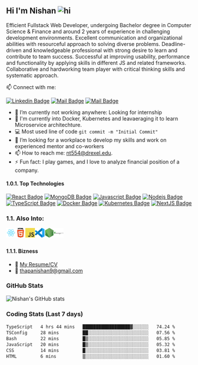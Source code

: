 ## Hi I'm Nishan <img src="https://user-images.githubusercontent.com/1303154/88677602-1635ba80-d120-11ea-84d8-d263ba5fc3c0.gif" width="28px" alt="hi">

Efficient Fullstack Web Developer, undergoing Bachelor degree in Computer Science & Finance and around 2 years of experience in challenging development environments. Excellent communication and organizational abilities with resourceful approach to solving diverse problems. Deadline-driven and knowledgeable professional with strong desire to learn and contribute to team success. Successful at improving usability, performance and functionality by applying skills in different JS and related frameworks. Collaborative and hardworking team player with critical thinking skills and systematic approach.

:mailbox: Connect with me:

[![Linkedin Badge](https://img.shields.io/badge/-Nishan-0e76a8?style=flat&labelColor=0e76a8&logo=linkedin&logoColor=white)](https://www.linkedin.com/in/nishan-thapa-18331a171/) [![Mail Badge](https://img.shields.io/badge/-@nishan_nt-e84393?style=flat&labelColor=e84393&logo=instagram&logoColor=white)](https://www.instagram.com/nishan_nt/) [![Mail Badge](https://img.shields.io/badge/-nishanthapa-c0392b?style=flat&labelColor=c0392b&logo=gmail&logoColor=white)](mailto:thapanishan9@gmail.com)

<!-- TODO: Add last video link -->

- 🔭 I’m currently not working anywhere: Looking for internship
- 🌱 I'm currently into Docker, Kubernetes and leavaeraging it to learn Microservice architechture. 
- :computer: Most used line of code `git commit -m "Initial Commit"`
- 🤔 I’m looking for a workplace to develop my skills and work on experienced mentor and co-workers
- 📫 How to reach me: nt554@drexel.edu.
- ⚡ Fun fact: I play games, and I love to analyze financial position of a company.

#### 1.0.1. Top Technologies

<!-- TODO: Make technologies links takes you to repositories -->

[![React Badge](https://img.shields.io/badge/-React-61DBFB?style=for-the-badge&labelColor=black&logo=react&logoColor=61DBFB)](#) [![MongoDB Badge](https://img.shields.io/badge/-mongo-3C873A?style=for-the-badge&labelColor=black&logo=&logoColor=e535ab)](#) [![Javascript Badge](https://img.shields.io/badge/-Javascript-F0DB4F?style=for-the-badge&labelColor=black&logo=javascript&logoColor=F0DB4F)](#) [![Nodejs Badge](https://img.shields.io/badge/-Nodejs-3C873A?style=for-the-badge&labelColor=black&logo=node.js&logoColor=3C873A)](#) [![TypeScript Badge](https://img.shields.io/badge/-TypeScript-lightblue?style=for-the-badge&labelColor=black&logo=typescript&logoColor=white)](#) [![Docker Badge](https://img.shields.io/badge/-Docker-blue?style=for-the-badge&labelColor=black&logo=docker&logoColor=blue)](#) [![Kubernetes Badge](https://img.shields.io/badge/-Kubernetes-teal?style=for-the-badge&labelColor=black&logo=kubernetes&logoColor=blue)](#) [![NextJS Badge](https://img.shields.io/badge/-Next.JS-lightyellow?style=for-the-badge&labelColor=black&logo=next.js&logoColor=lightblue)](#) 

### 1.1. Also Into:

<img align="left" alt="React" width="26px" src="https://raw.githubusercontent.com/github/explore/80688e429a7d4ef2fca1e82350fe8e3517d3494d/topics/react/react.png" /><img align="left" alt="HTML5" width="26px" src="https://raw.githubusercontent.com/github/explore/80688e429a7d4ef2fca1e82350fe8e3517d3494d/topics/html/html.png" /><img align="left" alt="JavaScript" width="26px" src="https://raw.githubusercontent.com/github/explore/80688e429a7d4ef2fca1e82350fe8e3517d3494d/topics/javascript/javascript.png" />

<img align="left" alt="Visual Studio Code" width="26px" src="https://raw.githubusercontent.com/github/explore/80688e429a7d4ef2fca1e82350fe8e3517d3494d/topics/visual-studio-code/visual-studio-code.png" />

<img align="left" alt="Node.js" width="26px" src="https://raw.githubusercontent.com/github/explore/80688e429a7d4ef2fca1e82350fe8e3517d3494d/topics/nodejs/nodejs.png" />

<img align="left" alt="MongoDB" width="26px" src="https://raw.githubusercontent.com/github/explore/80688e429a7d4ef2fca1e82350fe8e3517d3494d/topics/mongodb/mongodb.png" />

<br />
<br />


#### 1.1.1. Bizness
- :paperclip: [My Resume/CV]()
- :email: thapanishan9@gmail.com


### GitHub Stats

<!-- [![Nishan's GitHub stats](https://github-readme-stats.vercel.app/api?username=nishanprime&hide=prs,contribs&theme=tokyonight)](https://github.com/nishanprime/github-readme-stats) -->
![Nishan's GitHub stats](https://github-readme-stats.vercel.app/api?username=nishanprime&show_icons=true&theme=radical)


<!-- <details>
<summary>
  More stuff about me
</summary>

<br >

I love making website and mobile apps. I started my development journey in my college, from around Jan 2021, and have tried self-learning approach-- watching tutorials online and reading documentations. With daily learning, I feel more and more comfortable with my skills, and up until this point, I have done tons of projects to assess those skills.

Up until this day, Jun11, 2021, I have invested myself more than 300 hours of MERN stack web development and around 100 hours of REACT-Native app development.  -->


### Coding Stats (Last 7 days)
  
<!--START_SECTION:waka-->

```text
TypeScript   4 hrs 44 mins   ██████████████████▓░░░░░░   74.24 %
TSConfig     28 mins         ██░░░░░░░░░░░░░░░░░░░░░░░   07.56 %
Bash         22 mins         █▒░░░░░░░░░░░░░░░░░░░░░░░   05.85 %
JavaScript   20 mins         █▒░░░░░░░░░░░░░░░░░░░░░░░   05.32 %
CSS          14 mins         █░░░░░░░░░░░░░░░░░░░░░░░░   03.81 %
HTML         6 mins          ▒░░░░░░░░░░░░░░░░░░░░░░░░   01.60 %
```

<!--END_SECTION:waka-->
